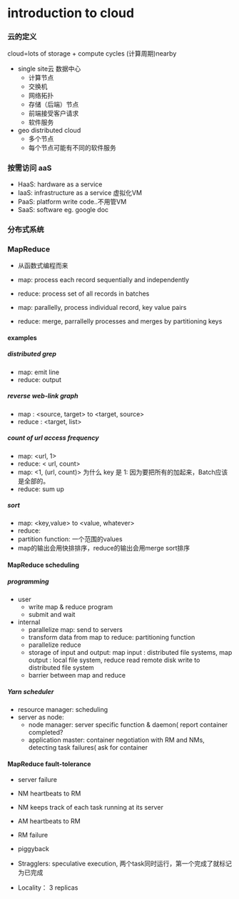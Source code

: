 # introduction to cloud

### 云的定义
cloud=lots of storage + compute cycles (计算周期)nearby

* single site云 数据中心
    * 计算节点
    * 交换机
    * 网络拓扑
    * 存储（后端）节点
    * 前端接受客户请求
    * 软件服务
* geo distributed cloud
    * 多个节点
    * 每个节点可能有不同的软件服务

### 按需访问 aaS

* HaaS: hardware as a service
* IaaS: infrastructure as a service 虚拟化VM
* PaaS: platform write code..不用管VM
* SaaS: software eg. google doc

### 分布式系统

### MapReduce

* 从函数式编程而来
* map: process each record sequentially and independently
* reduce: process set of all records in batches

* map: parallelly, process individual record, key value pairs
* reduce: merge, parrallelly processes and merges by partitioning keys

#### examples

##### distributed grep
* map: emit line
* reduce: output

##### reverse web-link graph
 * map : \<source, target\> to \<target, source\>
 * reduce : \<target, list\>

##### count of url access frequency
* map: \<url, 1\>
* reduce: \< url, count\>
* map: \<1, (url, count)\> 为什么 key 是 1: 因为要把所有的加起来，Batch应该是全部的。
* reduce: sum up

##### sort
* map: \<key,value\> to \<value, whatever\>
* reduce: 
* partition function: 一个范围的values
* map的输出会用快排排序，reduce的输出会用merge sort排序

#### MapReduce scheduling

##### programming
* user
    * write map & reduce program
    * submit and wait
* internal
    * parallelize map: send to servers
    * transform data from map to reduce: partitioning function
    * parallelize reduce
    * storage of input and output: map input : distributed file systems, map output : local file system, reduce read remote disk write to distributed file system
    * barrier between map and reduce

#####  Yarn scheduler
* resource manager: scheduling
* server as node:
    * node manager: server specific function & daemon( report container completed?
    * application master: container negotiation with RM and NMs, detecting task failures( ask for container

#### MapReduce fault-tolerance
* server failure
 * NM heartbeats to RM
 * NM keeps track of each task running at its server
 * AM heartbeats to RM
* RM failure
 * piggyback

* Stragglers: speculative execution, 两个task同时运行，第一个完成了就标记为已完成
* Locality： 3 replicas


